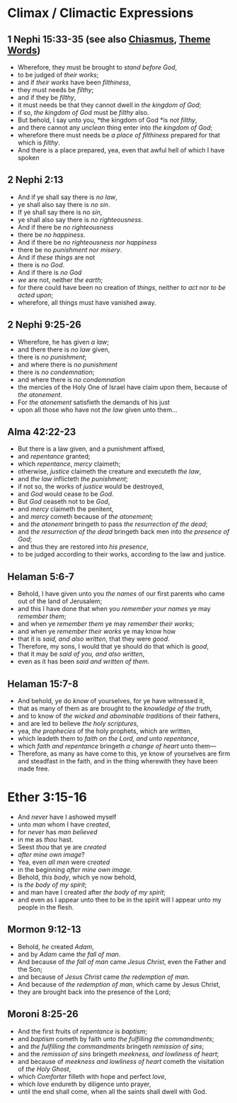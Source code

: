 # Climax / Climactic Expressions

## 1 Nephi 15:33-35 (see also [Chiasmus](chiasmus_short.md#1-nephi-1533-34-see-also-climax-theme-words), [Theme Words](theme_words.md#1-nephi-1533-34-filthy-see-also-chiasmus-climax))

*   Wherefore, they must be brought to *stand before God*,
*   to be judged of *their works*;
*   and if *their works* have been *filthiness*,
*   they must needs be *filthy*;
*   and if they be *filthy*,
*   it must needs be that they cannot dwell in *the kingdom of God*;
*   if so, *the kingdom of God* must be *filthy* also.
*   But behold, I say unto you, *the kingdom of God *is *not filthy*,
*   and there cannot any *unclean* thing enter into *the kingdom of God*;
*   wherefore there must needs be *a place of filthiness* prepared for that which is *filthy*.
*   And there is a place prepared, yea, even that awful hell of which I have spoken

## 2 Nephi 2:13

*   And if ye shall say there is *no law*,
*   ye shall also say there is *no sin*.
*   If ye shall say there is *no sin*,
*   ye shall also say there is *no righteousness*.
*   And if there be *no righteousness*
*   there be *no happiness*.
*   And if there be *no righteousness nor happiness*
*   there be no *punishment nor misery*.
*   And if *these things* are not
*   there is *no God*.
*   And if there is *no God*
*   *we* are not, neither *the earth*;
*   for there could have been no creation of *things*, neither *to act* nor *to be acted upon*;
*   wherefore, all things must have vanished away.

## 2 Nephi 9:25-26

*   Wherefore, he has given *a law*;
*   and there there is *no law* given,
*   there is *no punishment*;
*   and where there is *no punishment*
*   there is *no condemnation*;
*   and where there is *no condemnation*
*   the mercies of the Holy One of Israel have claim upon them, because of *the atonement*.
*   For *the atonement* satisfieth the demands of his just
*   upon all those who have not *the law* given unto them...


## Alma 42:22-23

*   But there is a law given, and a punishment affixed,
*   and *repentance* granted;
*   which *repentance*, *mercy* claimeth;
*   otherwise, *justice* claimeth the creature and executeth *the law*,
*   and *the law* inflicteth *the punishment*;
*   if not so, the works of *justice* would be destroyed,
*   and *God* would cease to be *God*.
*   But *God* ceaseth not to be *God*,
*   and *mercy* claimeth the penitent,
*   and *mercy* cometh because of *the atonement*;
*   and *the atonement* bringeth to pass *the resurrection of the dead*;
*   and *the resurrection of the dead* bringeth back men into *the presence of God*;
*   and thus they are restored into *his presence*,
*   to be judged according to their works, according to the law and justice.

## Helaman 5:6-7

*   Behold, I have given unto you *the names* of our first parents who came out of the land of Jerusalem;
*   and this I have done that when you *remember your names* ye may *remember them*;
*   and when ye *remember them* ye may *remember their works*;
*   and when ye *remember their works* ye may know how
*   that it is *said, and also written*, that they were *good*.
*   Therefore, my sons, I would that ye should do that which is *good*,
*   that it may be *said of you, and also written*,
*   even as it has been *said and written of them*.

## Helaman 15:7-8

*   And behold, ye do *know* of yourselves, for ye have witnessed it,
*   that as many of them as are brought to the *knowledge of the truth*,
*   and to know of *the wicked and abominable traditions* of their fathers,
*   and are led to believe *the holy scriptures*,
*   yea, *the prophecies* of the holy prophets, which are written,
*   which leadeth them to *faith on the Lord, and unto repentance*,
*   which *faith and repentance* bringeth *a change of heart* unto them—
*   Therefore, as many as have come to this, ye know of yourselves are firm and steadfast in the faith, and in the thing wherewith they have been made free.

# Ether 3:15-16

*   And *never* have I ashowed myself
*   unto *man* whom I have *created*,
*   for *never* has *man* *believed*
*   in me as *thou* hast.
*   Seest *thou* that ye are *created*
*   *after mine own image*?
*   Yea, even *all men* were *created*
*   in the beginning *after mine own image*.
*   Behold, *this body*, which ye now behold,
*   is *the body of my spirit*;
*   and man have I created after *the body of my spirit*;
*   and even as I appear unto thee to be in the spirit will I appear unto my people in the flesh.

## Mormon 9:12-13

*   Behold, *he* created *Adam*,
*   and by *Adam* came *the fall of man*.
*   And because of *the fall of man* came *Jesus Christ*, even the Father and the Son;
*   and because of *Jesus Christ* came *the redemption of man*.
*   And because of *the redemption of man*, which came by Jesus Christ,
*   they are brought back into the presence of the Lord;

## Moroni 8:25-26

*   And the first fruits of *repentance* is *baptism*;
*   and *baptism* cometh by faith unto *the fulfilling the commandments*;
*   and *the fulfilling the commandments* bringeth *remission of sins*;
*   and the *remission of sins* bringeth *meekness, and lowliness of heart*;
*   and because of *meekness and lowliness of heart* cometh the visitation of *the Holy Ghost*,
*   which *Comforter* filleth with hope and perfect *love*,
*   which *love* endureth by diligence unto prayer,
*   until the end shall come, when all the saints shall dwell with God.